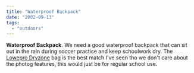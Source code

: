 ```yaml
---
title: "Waterproof Backpack"
date: "2002-09-13"
tags: 
  - "outdoors"
---
```


**Waterproof Backpack**. We need a good waterproof backpack that can sit out in the rain during soccer practice and keep schoolwork dry. The [Lowepro Dryzone](http://www.lowepro.com/pages/bySeries/dryzone.htm) bag is the best match I've seen tho we don't care about the photog features, this would just be for regular school use.
